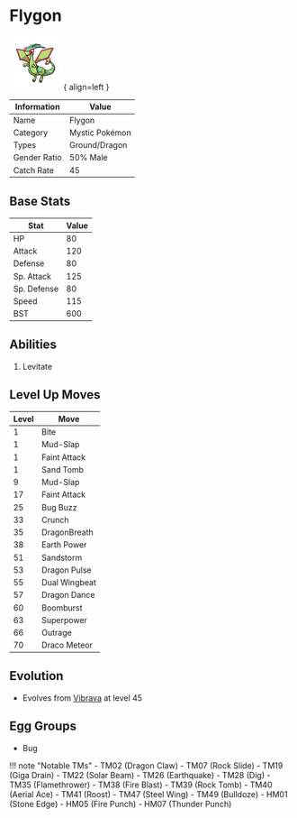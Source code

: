 # Flygon

![Flygon](../images/pokemon/330.png){ align=left }

| Information | Value |
|------------|--------|
| Name | Flygon |
| Category | Mystic Pokémon |
| Types | Ground/Dragon |
| Gender Ratio | 50% Male |
| Catch Rate | 45 |

## Base Stats

| Stat | Value |
|------|-------|
| HP | 80 |
| Attack | 120 |
| Defense | 80 |
| Sp. Attack | 125 |
| Sp. Defense | 80 |
| Speed | 115 |
| BST | 600 |

## Abilities
1. Levitate

## Level Up Moves
| Level | Move |
|-------|------|
| 1 | Bite |
| 1 | Mud-Slap |
| 1 | Faint Attack |
| 1 | Sand Tomb |
| 9 | Mud-Slap |
| 17 | Faint Attack |
| 25 | Bug Buzz |
| 33 | Crunch |
| 35 | DragonBreath |
| 38 | Earth Power |
| 51 | Sandstorm |
| 53 | Dragon Pulse |
| 55 | Dual Wingbeat |
| 57 | Dragon Dance |
| 60 | Boomburst |
| 63 | Superpower |
| 66 | Outrage |
| 70 | Draco Meteor |

## Evolution
- Evolves from [Vibrava](329-vibrava.md) at level 45

## Egg Groups
- Bug

!!! note "Notable TMs"
    - TM02 (Dragon Claw)
    - TM07 (Rock Slide)
    - TM19 (Giga Drain)
    - TM22 (Solar Beam)
    - TM26 (Earthquake)
    - TM28 (Dig)
    - TM35 (Flamethrower)
    - TM38 (Fire Blast)
    - TM39 (Rock Tomb)
    - TM40 (Aerial Ace)
    - TM41 (Roost)
    - TM47 (Steel Wing)
    - TM49 (Bulldoze)
    - HM01 (Stone Edge)
    - HM05 (Fire Punch)
    - HM07 (Thunder Punch)
